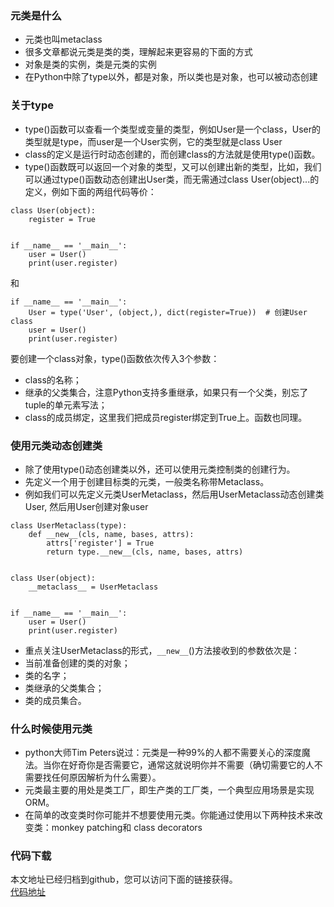 ### 元类是什么
- 元类也叫metaclass
- 很多文章都说元类是类的类，理解起来更容易的下面的方式
- 对象是类的实例，类是元类的实例
- 在Python中除了type以外，都是对象，所以类也是对象，也可以被动态创建


### 关于type
- type()函数可以查看一个类型或变量的类型，例如User是一个class，User的类型就是type，而user是一个User实例，它的类型就是class User
- class的定义是运行时动态创建的，而创建class的方法就是使用type()函数。
- type()函数既可以返回一个对象的类型，又可以创建出新的类型，比如，我们可以通过type()函数动态创建出User类，而无需通过class User(object)...的定义，例如下面的两组代码等价：
```
class User(object):
    register = True


if __name__ == '__main__':
    user = User()
    print(user.register)
```
和
```
if __name__ == '__main__':
    User = type('User', (object,), dict(register=True))  # 创建User class
    user = User()
    print(user.register)
```
要创建一个class对象，type()函数依次传入3个参数：
- class的名称；
- 继承的父类集合，注意Python支持多重继承，如果只有一个父类，别忘了tuple的单元素写法；
- class的成员绑定，这里我们把成员register绑定到True上。函数也同理。


### 使用元类动态创建类
- 除了使用type()动态创建类以外，还可以使用元类控制类的创建行为。
- 先定义一个用于创建目标类的元类，一般类名称带Metaclass。
- 例如我们可以先定义元类UserMetaclass，然后用UserMetaclass动态创建类User, 然后用User创建对象user
```
class UserMetaclass(type):
    def __new__(cls, name, bases, attrs):
        attrs['register'] = True
        return type.__new__(cls, name, bases, attrs)


class User(object):
    __metaclass__ = UserMetaclass


if __name__ == '__main__':
    user = User()
    print(user.register)
```
- 重点关注UserMetaclass的形式，`__new__`()方法接收到的参数依次是：
- 当前准备创建的类的对象；
- 类的名字；
- 类继承的父类集合；
- 类的成员集合。

### 什么时候使用元类
- python大师Tim Peters说过：元类是一种99%的人都不需要关心的深度魔法。当你在好奇你是否需要它，通常这就说明你并不需要（确切需要它的人不需要找任何原因解析为什么需要）。 
- 元类最主要的用处是类工厂，即生产类的工厂类，一个典型应用场景是实现ORM。
- 在简单的改变类时你可能并不想要使用元类。你能通过使用以下两种技术来改变类：monkey patching和 class decorators 


### 代码下载
本文地址已经归档到github，您可以访问下面的链接获得。  
[代码地址](https://github.com/jumper2014/PyCodeComplete/tree/master/practice/runtime/20180228)